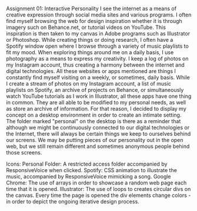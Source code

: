 Assignment 01: Interactive Personality
I see the internet as a means of creative expression through social media sites and various programs. I often find myself browsing the web for design inspiration whether it is through imagery such on Behance.net, or tutorial videos on YouTube. This inspiration is then taken to my canvas in Adobe programs such as Illustrator or Photoshop. While creating things or doing research, I often have a Spotify window open where I browse through a variety of music playlists to fit my mood. When exploring things around me on a daily basis, I use photography as a means to express my creativity. I keep a log of photos on my Instagram account, thus creating a harmony between the internet and digital technologies. All these websites or apps mentioned are things I constantly find myself visiting on a weekly, or sometimes, daily basis.  While I create a stream of photos on my Instagram account, a list of music playlists on Spotify, an archive of projects on Behance, or simultaneously watch YouTube tutorials as I work in Illustrator, all these apps have one thing in common. They are all able to be modified to my personal needs, as well as store an archive of information. For that reason, I decided to display my concept on a desktop environment in order to create an intimate setting. The folder marked "personal" on the desktop is there as a reminder that although we might be continuously connected to our digital technologies or the Internet, there will always be certain things we keep to ourselves behind our screens. We may be putting pieces of our personality out in the open web, but we still remain different and sometimes anonymous people behind those screens.

Icons:
Personal Folder: A restricted access folder accompanied by ResponsiveVoice when clicked.
Spotify: CSS animation to illustrate the music, accompanied by ResponsiveVoice mimicking a song.
Google Chrome: The use of arrays in order to showcase a random web page each time that it is opened.
Illustrator: The use of loops to creates circular divs on the canvas. Every time the page is opened the div elements change colors - in order to depict the ongoing iterative design process.
